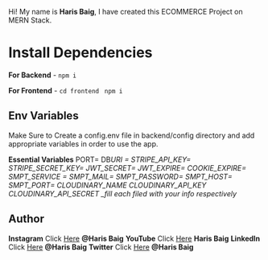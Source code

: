 Hi! My name is **Haris Baig**, I have created this ECOMMERCE Project on MERN Stack.

# Install Dependencies

**For Backend** - `npm i`

**For Frontend** - `cd frontend` ` npm i`

## Env Variables

Make Sure to Create a config.env file in backend/config directory and add appropriate variables in order to use the app.

**Essential Variables**
PORT=
DB*URI =
STRIPE_API_KEY=
STRIPE_SECRET_KEY=
JWT_SECRET=
JWT_EXPIRE=
COOKIE_EXPIRE=
SMPT_SERVICE =
SMPT_MAIL=
SMPT_PASSWORD=
SMPT_HOST=
SMPT_PORT=
CLOUDINARY_NAME
CLOUDINARY_API_KEY
CLOUDINARY_API_SECRET
\_fill each filed with your info respectively*

## Author

**Instagram** Click [Here](https://www.instagram.com/__haris__baig__/) **@Haris Baig**
**YouTube** Click [Here](https://www.facebook.com/haris.baig.5815) **Haris Baig**
**LinkedIn** Click [Here](https://www.linkedin.com/in/haris-baig-665668231/) **@Haris Baig**
**Twitter** Click [Here](https://twitter.com/HARIS60991643) **@Haris Baig**

